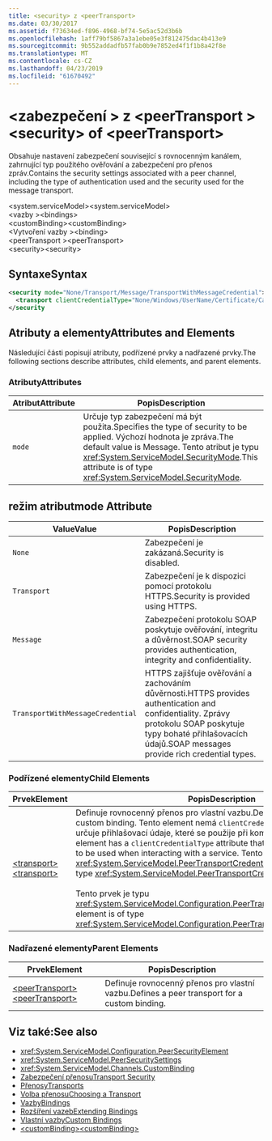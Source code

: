 ```yaml
---
title: <security> z <peerTransport>
ms.date: 03/30/2017
ms.assetid: f73634ed-f896-4968-bf74-5e5ac52d3b6b
ms.openlocfilehash: 1aff79bf5867a3a1ebe05e3f812475dac4b413e9
ms.sourcegitcommit: 9b552addadfb57fab0b9e7852ed4f1f1b8a42f8e
ms.translationtype: MT
ms.contentlocale: cs-CZ
ms.lasthandoff: 04/23/2019
ms.locfileid: "61670492"
---
```

# <a name="security-of-peertransport"></a><span data-ttu-id="24aec-102">\<zabezpečení > z \<peerTransport ></span><span class="sxs-lookup"><span data-stu-id="24aec-102">\<security> of \<peerTransport></span></span>
<span data-ttu-id="24aec-103">Obsahuje nastavení zabezpečení související s rovnocenným kanálem, zahrnující typ použitého ověřování a zabezpečení pro přenos zpráv.</span><span class="sxs-lookup"><span data-stu-id="24aec-103">Contains the security settings associated with a peer channel, including the type of authentication used and the security used for the message transport.</span></span>  
  
 <span data-ttu-id="24aec-104">\<system.serviceModel></span><span class="sxs-lookup"><span data-stu-id="24aec-104">\<system.serviceModel></span></span>  
<span data-ttu-id="24aec-105">\<vazby ></span><span class="sxs-lookup"><span data-stu-id="24aec-105">\<bindings></span></span>  
<span data-ttu-id="24aec-106">\<customBinding></span><span class="sxs-lookup"><span data-stu-id="24aec-106">\<customBinding></span></span>  
<span data-ttu-id="24aec-107">\<Vytvoření vazby ></span><span class="sxs-lookup"><span data-stu-id="24aec-107">\<binding></span></span>  
<span data-ttu-id="24aec-108">\<peerTransport ></span><span class="sxs-lookup"><span data-stu-id="24aec-108">\<peerTransport></span></span>  
<span data-ttu-id="24aec-109">\<security></span><span class="sxs-lookup"><span data-stu-id="24aec-109">\<security></span></span>  
  
## <a name="syntax"></a><span data-ttu-id="24aec-110">Syntaxe</span><span class="sxs-lookup"><span data-stu-id="24aec-110">Syntax</span></span>  
  
```xml  
<security mode="None/Transport/Message/TransportWithMessageCredential">
  <transport clientCredentialType="None/Windows/UserName/Certificate/CardSpace" />
</security
```  
  
## <a name="attributes-and-elements"></a><span data-ttu-id="24aec-111">Atributy a elementy</span><span class="sxs-lookup"><span data-stu-id="24aec-111">Attributes and Elements</span></span>  
 <span data-ttu-id="24aec-112">Následující části popisují atributy, podřízené prvky a nadřazené prvky.</span><span class="sxs-lookup"><span data-stu-id="24aec-112">The following sections describe attributes, child elements, and parent elements.</span></span>  
  
### <a name="attributes"></a><span data-ttu-id="24aec-113">Atributy</span><span class="sxs-lookup"><span data-stu-id="24aec-113">Attributes</span></span>  
  
|<span data-ttu-id="24aec-114">Atribut</span><span class="sxs-lookup"><span data-stu-id="24aec-114">Attribute</span></span>|<span data-ttu-id="24aec-115">Popis</span><span class="sxs-lookup"><span data-stu-id="24aec-115">Description</span></span>|  
|---------------|-----------------|  
|`mode`|<span data-ttu-id="24aec-116">Určuje typ zabezpečení má být použita.</span><span class="sxs-lookup"><span data-stu-id="24aec-116">Specifies the type of security to be applied.</span></span> <span data-ttu-id="24aec-117">Výchozí hodnota je zpráva.</span><span class="sxs-lookup"><span data-stu-id="24aec-117">The default value is Message.</span></span> <span data-ttu-id="24aec-118">Tento atribut je typu <xref:System.ServiceModel.SecurityMode>.</span><span class="sxs-lookup"><span data-stu-id="24aec-118">This attribute is of type <xref:System.ServiceModel.SecurityMode>.</span></span>|  
  
## <a name="mode-attribute"></a><span data-ttu-id="24aec-119">režim atribut</span><span class="sxs-lookup"><span data-stu-id="24aec-119">mode Attribute</span></span>  
  
|<span data-ttu-id="24aec-120">Value</span><span class="sxs-lookup"><span data-stu-id="24aec-120">Value</span></span>|<span data-ttu-id="24aec-121">Popis</span><span class="sxs-lookup"><span data-stu-id="24aec-121">Description</span></span>|  
|-----------|-----------------|  
|`None`|<span data-ttu-id="24aec-122">Zabezpečení je zakázaná.</span><span class="sxs-lookup"><span data-stu-id="24aec-122">Security is disabled.</span></span>|  
|`Transport`|<span data-ttu-id="24aec-123">Zabezpečení je k dispozici pomocí protokolu HTTPS.</span><span class="sxs-lookup"><span data-stu-id="24aec-123">Security is provided using HTTPS.</span></span>|  
|`Message`|<span data-ttu-id="24aec-124">Zabezpečení protokolu SOAP poskytuje ověřování, integritu a důvěrnost.</span><span class="sxs-lookup"><span data-stu-id="24aec-124">SOAP security provides authentication, integrity and confidentiality.</span></span>|  
|`TransportWithMessageCredential`|<span data-ttu-id="24aec-125">HTTPS zajišťuje ověřování a zachováním důvěrnosti.</span><span class="sxs-lookup"><span data-stu-id="24aec-125">HTTPS provides authentication and confidentiality.</span></span> <span data-ttu-id="24aec-126">Zprávy protokolu SOAP poskytuje typy bohaté přihlašovacích údajů.</span><span class="sxs-lookup"><span data-stu-id="24aec-126">SOAP messages provide rich credential types.</span></span>|  
  
### <a name="child-elements"></a><span data-ttu-id="24aec-127">Podřízené elementy</span><span class="sxs-lookup"><span data-stu-id="24aec-127">Child Elements</span></span>  
  
|<span data-ttu-id="24aec-128">Prvek</span><span class="sxs-lookup"><span data-stu-id="24aec-128">Element</span></span>|<span data-ttu-id="24aec-129">Popis</span><span class="sxs-lookup"><span data-stu-id="24aec-129">Description</span></span>|  
|-------------|-----------------|  
|[<span data-ttu-id="24aec-130">\<transport></span><span class="sxs-lookup"><span data-stu-id="24aec-130">\<transport></span></span>](../../../../../docs/framework/configure-apps/file-schema/wcf/transport-of-peertransport.md)|<span data-ttu-id="24aec-131">Definuje rovnocenný přenos pro vlastní vazbu.</span><span class="sxs-lookup"><span data-stu-id="24aec-131">Defines a peer transport for a custom binding.</span></span> <span data-ttu-id="24aec-132">Tento element nemá `clientCredentialType` atribut, který určuje přihlašovací údaje, které se použije při komunikaci se službou.</span><span class="sxs-lookup"><span data-stu-id="24aec-132">This element has a `clientCredentialType` attribute that specifies the credentials to be used when interacting with a service.</span></span> <span data-ttu-id="24aec-133">Tento atribut je typu <xref:System.ServiceModel.PeerTransportCredentialType>.</span><span class="sxs-lookup"><span data-stu-id="24aec-133">This attribute is of type <xref:System.ServiceModel.PeerTransportCredentialType>.</span></span><br /><br /> <span data-ttu-id="24aec-134">Tento prvek je typu <xref:System.ServiceModel.Configuration.PeerTransportSecurityElement>.</span><span class="sxs-lookup"><span data-stu-id="24aec-134">This element is of type <xref:System.ServiceModel.Configuration.PeerTransportSecurityElement>.</span></span>|  
  
### <a name="parent-elements"></a><span data-ttu-id="24aec-135">Nadřazené elementy</span><span class="sxs-lookup"><span data-stu-id="24aec-135">Parent Elements</span></span>  
  
|<span data-ttu-id="24aec-136">Prvek</span><span class="sxs-lookup"><span data-stu-id="24aec-136">Element</span></span>|<span data-ttu-id="24aec-137">Popis</span><span class="sxs-lookup"><span data-stu-id="24aec-137">Description</span></span>|  
|-------------|-----------------|  
|[<span data-ttu-id="24aec-138">\<peerTransport></span><span class="sxs-lookup"><span data-stu-id="24aec-138">\<peerTransport></span></span>](../../../../../docs/framework/configure-apps/file-schema/wcf/peertransport.md)|<span data-ttu-id="24aec-139">Definuje rovnocenný přenos pro vlastní vazbu.</span><span class="sxs-lookup"><span data-stu-id="24aec-139">Defines a peer transport for a custom binding.</span></span>|  
  
## <a name="see-also"></a><span data-ttu-id="24aec-140">Viz také:</span><span class="sxs-lookup"><span data-stu-id="24aec-140">See also</span></span>

- <xref:System.ServiceModel.Configuration.PeerSecurityElement>
- <xref:System.ServiceModel.PeerSecuritySettings>
- <xref:System.ServiceModel.Channels.CustomBinding>
- [<span data-ttu-id="24aec-141">Zabezpečení přenosu</span><span class="sxs-lookup"><span data-stu-id="24aec-141">Transport Security</span></span>](../../../../../docs/framework/wcf/feature-details/transport-security.md)
- [<span data-ttu-id="24aec-142">Přenosy</span><span class="sxs-lookup"><span data-stu-id="24aec-142">Transports</span></span>](../../../../../docs/framework/wcf/feature-details/transports.md)
- [<span data-ttu-id="24aec-143">Volba přenosu</span><span class="sxs-lookup"><span data-stu-id="24aec-143">Choosing a Transport</span></span>](../../../../../docs/framework/wcf/feature-details/choosing-a-transport.md)
- [<span data-ttu-id="24aec-144">Vazby</span><span class="sxs-lookup"><span data-stu-id="24aec-144">Bindings</span></span>](../../../../../docs/framework/wcf/bindings.md)
- [<span data-ttu-id="24aec-145">Rozšíření vazeb</span><span class="sxs-lookup"><span data-stu-id="24aec-145">Extending Bindings</span></span>](../../../../../docs/framework/wcf/extending/extending-bindings.md)
- [<span data-ttu-id="24aec-146">Vlastní vazby</span><span class="sxs-lookup"><span data-stu-id="24aec-146">Custom Bindings</span></span>](../../../../../docs/framework/wcf/extending/custom-bindings.md)
- [<span data-ttu-id="24aec-147">\<customBinding></span><span class="sxs-lookup"><span data-stu-id="24aec-147">\<customBinding></span></span>](../../../../../docs/framework/configure-apps/file-schema/wcf/custombinding.md)
